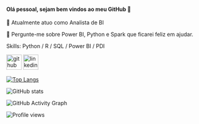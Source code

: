 
#### Olá pessoal, sejam bem vindos ao meu GitHub 👋

🔭 Atualmente atuo como Analista de BI

💬 Pergunte-me sobre Power BI, Python e Spark que ficarei feliz em ajudar.

Skills: Python / R / SQL / Power BI / PDI


[<img src='https://cdn.jsdelivr.net/npm/simple-icons@3.0.1/icons/github.svg' alt='github' height='40'>](https://github.com/weltonxp)  [<img src='https://cdn.jsdelivr.net/npm/simple-icons@3.0.1/icons/linkedin.svg' alt='linkedin' height='40'>](https://www.linkedin.com/in/https://www.linkedin.com/in/welton-alves-86a01034//)  

[![Top Langs](https://github-readme-stats.vercel.app/api/top-langs/?username=weltonxp)](https://github.com/anuraghazra/github-readme-stats)

![GitHub stats](https://github-readme-stats.vercel.app/api?username=weltonxp&show_icons=true)  

![GitHub Activity Graph](https://activity-graph.herokuapp.com/graph?username=weltonxp)  

![Profile views](https://gpvc.arturio.dev/weltonxp)  
